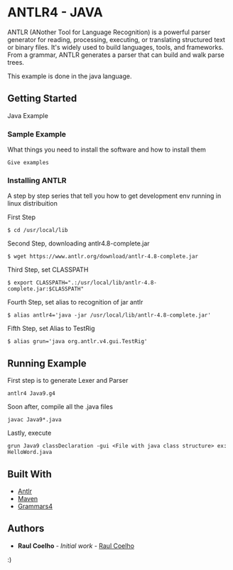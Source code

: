 # ANTLR4 - JAVA

ANTLR (ANother Tool for Language Recognition) is a powerful parser generator for reading, processing, executing, or translating structured text or binary files. It's widely used to build languages, tools, and frameworks. From a grammar, ANTLR generates a parser that can build and walk parse trees.

This example is done in the java language.

## Getting Started

Java Example

### Sample Example

What things you need to install the software and how to install them

```
Give examples
```

### Installing ANTLR

A step by step series that tell you how to get  development env running
 in linux distribuition

First Step

```
$ cd /usr/local/lib
```

Second Step, downloading antlr4.8-complete.jar

```
$ wget https://www.antlr.org/download/antlr-4.8-complete.jar
```

Third Step, set CLASSPATH
```
$ export CLASSPATH=".:/usr/local/lib/antlr-4.8-complete.jar:$CLASSPATH"
```
Fourth Step, set alias to recognition of jar antlr
```
$ alias antlr4='java -jar /usr/local/lib/antlr-4.8-complete.jar'
```

Fifth Step, set Alias to TestRig
```
$ alias grun='java org.antlr.v4.gui.TestRig'
```

## Running Example

First step is to generate Lexer and Parser
```
antlr4 Java9.g4
```

Soon after, compile all the .java files
```
javac Java9*.java
```

Lastly, execute
```
grun Java9 classDeclaration -gui <File with java class structure> ex: HelloWord.java
```

## Built With

* [Antlr](https://www.antlr.org/)
* [Maven](https://maven.apache.org/)
* [Grammars4](https://github.com/antlr/grammars-v4/)

## Authors

* **Raul Coelho** - *Initial work* - [Raul Coelho](https://github.com/Raul-Coelho)


:)

